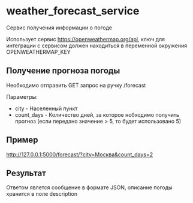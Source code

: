 # weather_forecast_service
Сервис получения информации о погоде

Использует сервис https://openweathermap.org/api, ключ для интеграции с сервисом должен находиться в переменной окружения OPENWEATHERMAP_KEY


## Получение прогноза погоды 
Необходимо отправить GET запрос на ручку /forecast

Параметры:
* city - Населенный пункт
* count_days - Количество дней, за которое нобходимо получить прогноз (если передано значение > 5, то будет использовано 5)

## Пример
http://127.0.0.1:5000/forecast/?city=Москва&count_days=2

## Результат
Ответом явлется сообщение в формате JSON, описание погоды хранится в поле description